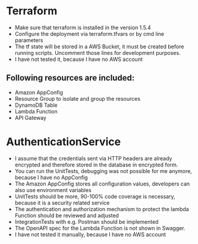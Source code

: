 
# Terraform
* Make sure that terraform is installed in the version 1.5.4
* Configure the deployment via terraform.tfvars or by cmd line parameters
* The tf state will be stored in a AWS Bucket, it must be created before running scripts. Uncomment those lines for development purposes.
* I have not tested it, because I have no AWS account

## Following resources are included:
* Amazon AppConfig
* Resource Group to isolate and group the resources
* DynamoDB Table
* Lambda Function
* API Gateway

# AuthenticationService
* I assume that the credentials sent via HTTP headers are already encrypted and therefore stored in the database in encrypted form.
* You can run the UnitTests, debugging was not possible for me anymore, because I have no AppConfig
* The Amazon AppConfig stores all configuration values, developers can also use environment variables
* UnitTests should be more, 90-100% code coverage is necessary, because it is a security related service
* The authentication and authorization mechanism to protect the lambda Function should be reviewed and adjusted
* IntegrationTests with e.g. Postman should be implemented
* The OpenAPI spec for the Lambda Function is not shown in Swagger.
* I have not tested it manually, because I have no AWS account
